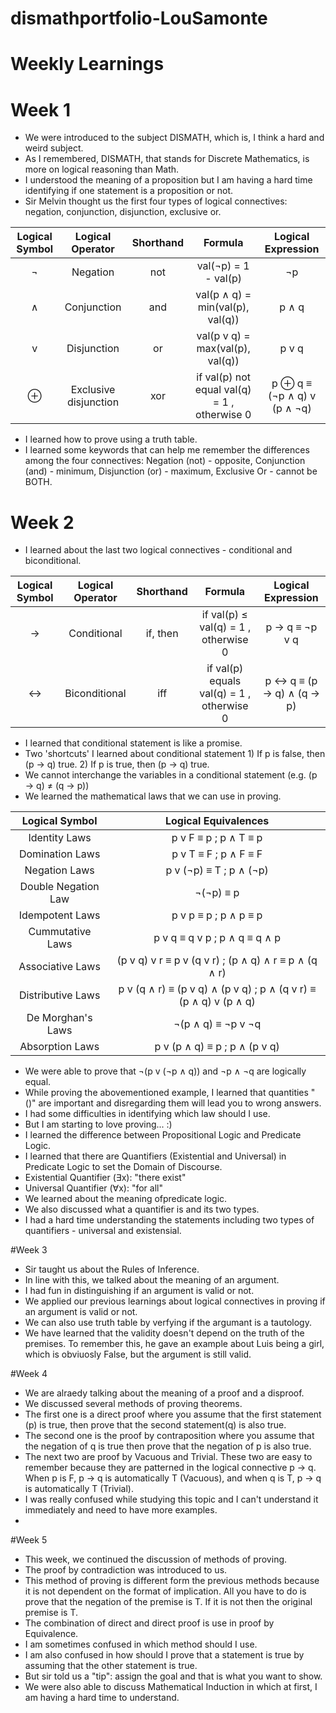 # dismathportfolio-LouSamonte
# Weekly Learnings
# Week 1
- We were introduced to the subject DISMATH, which is, I think a hard and weird subject.
- As I remembered, DISMATH, that stands for Discrete Mathematics, is more on logical reasoning than Math.
- I understood the meaning of a proposition but I am having a hard time identifying if one statement is a proposition or not.
- Sir Melvin thought us the first four types of logical connectives: negation, conjunction, disjunction, exclusive or.

| Logical Symbol  |  Logical Operator | Shorthand | Formula | Logical Expression |
| :-----: |:-------:|:-----:| :-------: | :-------: |
| ¬ |Negation | not | val(¬p) = 1 - val(p) | ¬p |
| ∧ | Conjunction | and | val(p ∧ q) = min(val(p), val(q)) | p ∧ q |
| v | Disjunction | or | val(p v q) = max(val(p), val(q)) | p v q |
| ⊕ | Exclusive disjunction | xor | if val(p)  not equal val(q) = 1 , otherwise  0|  p ⊕ q  ≡ (¬p ∧ q) v (p ∧ ¬q) |

- I learned how to prove using a truth table.
- I learned some keywords that can help me remember the differences among the four connectives: Negation (not) - opposite, Conjunction (and) - minimum, Disjunction (or) - maximum, Exclusive Or - cannot be BOTH.

# Week 2
- I learned about the last two logical connectives - conditional and biconditional.

| Logical Symbol  |  Logical Operator | Shorthand | Formula | Logical Expression |
| :-----: |:-------:|:-----:| :-------: | :-------: |
| → | Conditional | if, then | if val(p)  ≤ val(q) = 1 , otherwise  0  | p → q ≡  ¬p v q |
| ↔ | Biconditional | iff | if val(p) equals val(q) = 1 , otherwise  0 |  p ↔ q ≡ (p → q) ∧ (q → p) |

- I learned that conditional statement is like a promise.
- Two 'shortcuts' I learned about conditional statement 1) If p is false, then (p → q) true. 2) If p is true, then (p → q) true.
- We cannot interchange the variables in a conditional statement (e.g. (p → q) ≠ (q → p))
- We learned the mathematical laws that we can use in proving.

 | Logical Symbol  |  Logical Equivalences |
 | :-------: | :-------: |
 | Identity Laws | p v F ≡ p ; p ∧ T ≡ p|
 | Domination Laws | p v T ≡ F ; p ∧ F ≡ F|
 | Negation Laws | p v (¬p) ≡ T ;  p ∧ (¬p) |
 | Double Negation Law | ¬(¬p) ≡ p |
 | Idempotent Laws | p v p ≡ p ; p ∧ p ≡ p |
 | Cummutative Laws | p v q ≡ q v p ; p ∧ q ≡ q ∧ p |
 | Associative Laws | (p v q) v r ≡ p v (q v r) ; (p ∧ q) ∧ r ≡ p ∧ (q ∧ r) | 
 | Distributive Laws | p v (q ∧ r) ≡  (p v q) ∧ (p v q) ; p ∧ (q v r) ≡  (p ∧ q) v (p ∧ q) |  
 | De Morghan's Laws | ¬(p ∧ q) ≡ ¬p v ¬q |  
 | Absorption Laws | p v (p ∧ q) ≡ p ; p ∧ (p v q) |    
 
 - We were able to prove that ¬(p v (¬p ∧  q)) and ¬p ∧ ¬q are logically equal.
 - While proving the abovementioned example, I learned that quantities "()" are important and disregarding them will lead you to wrong answers.
 - I had some difficulties in identifying which law should I use.
 - But I am starting to love proving... :)
 - I learned the difference between Propositional Logic and Predicate Logic.
 - I learned that there are Quantifiers (Existential and Universal) in Predicate Logic to set the Domain of Discourse.
 - Existential Quantifier (∃x): "there exist"
 - Universal Quantifier (∀x): "for all"
 - We learned about the meaning ofpredicate logic.
 - We also discussed what a quantifier is and its two types.
 - I had a hard time understanding the statements including two types of quantifiers - universal and existensial.
 
#Week 3
- Sir taught us about the Rules of Inference.
- In line with this, we talked about the meaning of an argument.
- I had fun in distinguishing if an argument is valid or not.
- We applied our previous learnings about logical connectives in proving if an argument is valid or not.
- We can also use truth table by verfying if the argumant is a tautology.
- We have learned that the validity doesn't depend on the truth of the premises. To remember this, he gave an example about Luis being a girl, which is obviuosly False, but the argument is still valid.


#Week 4
- We are alraedy talking about the meaning of a proof and a disproof.
- We discussed several methods of proving theorems.
- The first one is a direct proof where you assume that the first statement (p) is true, then prove that the second statement(q) is also true.
- The second one is the proof by contraposition where you assume that the negation of q is true then prove that the negation of p is also true.
- The next two are proof by Vacuous and Trivial. These two are easy to remember because they are patterned in the logical connective p → q. When p is F, p → q is automatically T (Vacuous), and when q is T, p → q is automatically T (Trivial).
- I was really confused while studying this topic and I can't understand it immediately and need to have more examples.
- 

#Week 5
- This week, we continued the discussion of methods of proving.
- The proof by contradiction was introduced to us.
- This method of proving is different form the previous methods because it is not dependent on the format of implication. All you have to do is prove that the negation of the premise is T. If it is not then the original premise is T.
- The combination of direct and direct proof is use in proof by Equivalence.
- I am sometimes confused in which method should I use. 
- I am also confused in how should I prove that a statement is true by assuming that the other statement is true.
- But sir told us a "tip": assign the goal and that is what you want to show.
- We were also able to discuss Mathematical Induction in which at first, I am having a hard time to understand.
